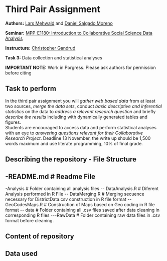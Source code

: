 # Third Pair Assignment
**Authors:** [Lars Mehwald](https://github.com/LarsMehwald) and [Daniel Salgado Moreno](https://github.com/dsalgadom)

**Seminar:** [MPP-E1180: Introduction to Collaborative Social Science Data   Analysis](https://github.com/HertieDataScience/SyllabusAndLectures)

**Instructure:** [Christopher Gandrud](https://github.com/christophergandrud)

**Task 3:** Data collection and statistical analyses 

**IMPORTANT NOTE:** Work in Porgress. Please ask authors for permission before citing   

## Task to perform
In the third pair assignment you will *gather web based data* from at least two sources, *merge the data sets*, conduct *basic descriptive and inferential statistics* on the data to *address a relevant research question* and briefly *describe the results* including with dynamically generated tables and figures.  
Students are encouraged to access data and perform statistical analyses with an eye to *answering questions relevant for their Collaborative Research Project*. Deadline 13 November, the write up should be 1,500 words maximum and use literate programming, 10% of final grade.

## Describing the repository - File Structure
-README.md                  # Readme File
-
-Analysis                   # Folder containing all analysis files
-- DataAnalysis.R           # Diferent Analysis performed in R File
-- DataMerging.R            # Merging secuence necessary for DistrictData.csv construction in R file format
-- GeoCodesMaps.R           # Construction of Maps based on Geo coding in R file format
-- data                     # Folder containing all .csv files saved after data cleaning in corresponding R files
---RawData                  # Folder containing raw data files in .csv format before cleaning. 

## Content of repository

## Data used 

